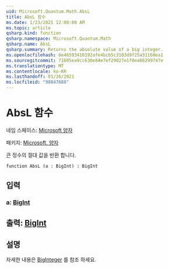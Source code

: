 ```yaml
---
uid: Microsoft.Quantum.Math.AbsL
title: AbsL 함수
ms.date: 1/23/2021 12:00:00 AM
ms.topic: article
qsharp.kind: function
qsharp.namespace: Microsoft.Quantum.Math
qsharp.name: AbsL
qsharp.summary: Returns the absolute value of a big integer.
ms.openlocfilehash: 6e46593410192afe4bcb5c3103d9f25a31160ea1
ms.sourcegitcommit: 71605ea9cc630e84e7ef29027e1f0ea06299747e
ms.translationtype: MT
ms.contentlocale: ko-KR
ms.lasthandoff: 01/26/2021
ms.locfileid: "98847688"
---
```

# <a name="absl-function"></a>AbsL 함수

네임 스페이스: [Microsoft 양자](xref:Microsoft.Quantum.Math)

패키지: [Microsoft. 양자](https://nuget.org/packages/Microsoft.Quantum.QSharp.Core)


큰 정수의 절대 값을 반환 합니다.

```qsharp
function AbsL (a : BigInt) : BigInt
```


## <a name="input"></a>입력

### <a name="a--bigint"></a>a: [BigInt](xref:microsoft.quantum.lang-ref.bigint)





## <a name="output--bigint"></a>출력: [BigInt](xref:microsoft.quantum.lang-ref.bigint)



## <a name="remarks"></a>설명

자세한 내용은 [BigInteger](https://docs.microsoft.com/dotnet/api/system.numerics.biginteger.abs) 를 참조 하세요.